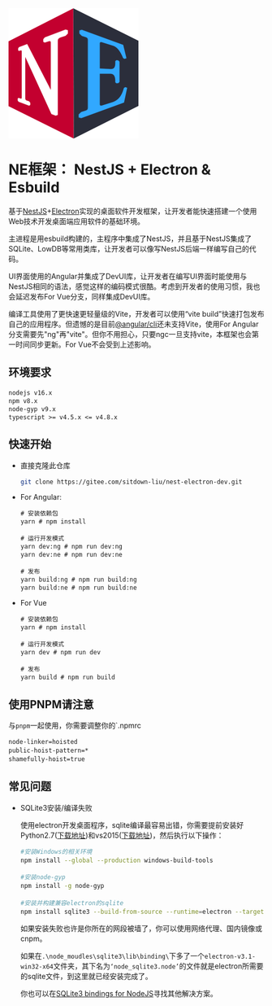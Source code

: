 <img src="logo-ne.png" width="256" height="256" div align="center" />

# NE框架： NestJS + Electron  & Esbuild 

基于[NestJS](https://nestjs.com/)+[Electron](https://www.electronjs.org/)实现的桌面软件开发框架，让开发者能快速搭建一个使用Web技术开发桌面端应用软件的基础环境。

主进程是用esbuild构建的，主程序中集成了NestJS，并且基于NestJS集成了SQLite、LowDB等常用类库，让开发者可以像写NestJS后端一样编写自己的代码。

UI界面使用的Angular并集成了DevUI库，让开发者在编写UI界面时能使用与NestJS相同的语法，感觉这样的编码模式很酷。考虑到开发者的使用习惯，我也会延迟发布For Vue分支，同样集成DevUI库。

编译工具使用了更快速更轻量级的Vite，开发者可以使用“vite build”快速打包发布自己的应用程序。但遗憾的是目前[@angular/cli](https://github.com/angular/angular-cli.git)还未支持Vite，使用For Angular分支需要先"ng"再"vite"。但你不用担心，只要ngc一旦支持vite，本框架也会第一时间同步更新。For Vue不会受到上述影响。

## 环境要求

```basic
nodejs v16.x
npm v8.x
node-gyp v9.x
typescript >= v4.5.x <= v4.8.x
```



## 快速开始

- 直接克隆此仓库

  ```bash
  git clone https://gitee.com/sitdown-liu/nest-electron-dev.git
  ```

  

- For Angular: 
  
  ```basic
  # 安装依赖包
  yarn # npm install
  
  # 运行开发模式
  yarn dev:ng # npm run dev:ng
  yarn dev:ne # npm run dev:ne
  
  # 发布
  yarn build:ng # npm run build:ng
  yarn build:ne # npm run build:ne
  ```
  
- For Vue
  
  ```basic
  # 安装依赖包
  yarn # npm install
  
  # 运行开发模式
  yarn dev # npm run dev
  
  # 发布
  yarn build # npm run build
  ```

## 使用PNPM请注意

与`pnpm`一起使用，你需要调整你的`.npmrc

```bash
node-linker=hoisted
public-hoist-pattern=*
shamefully-hoist=true
```

## 常见问题

- SQLite3安装/编译失败

  使用electron开发桌面程序，sqlite编译最容易出错，你需要提前安装好Python2.7([下载地址](https://www.python.org/downloads/))和vs2015([下载地址](https://visualstudio.microsoft.com/zh-hans/downloads/))，然后执行以下操作：
  
  ```bash
  #安装Windows的相关环境
  npm install --global --production windows-build-tools
  
  #安装node-gyp
  npm install -g node-gyp
  
  #安装并构建兼容electron的sqlite
  npm install sqlite3 --build-from-source --runtime=electron --target=21.1.0 --dist-url=https://electronjs.org/headers
  ```
  
  如果安装失败也许是你所在的网段被墙了，你可以使用网络代理、国内镜像或cnpm。
  
  如果在`.\node_moudles\sqlite3\lib\binding\`下多了一个`electron-v3.1-win32-x64`文件夹，其下名为`‘node_sqlite3.node’`的文件就是electron所需要的sqlite文件，到这里就已经安装完成了。
  
  你也可以在[SQLite3 bindings for NodeJS](https://github.com/TryGhost/node-sqlite3)寻找其他解决方案。

